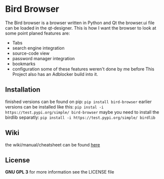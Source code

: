 # Bird Browser
The Bird browser is a browser written in Python and Qt
the browser.ui file can be loaded in the qt-designer.
 This is how I want the browser to look at some point
planed features are:
- Tabs
- search engine integration
- source-code view
- password manager integration
- bookmarks
- configuration
some of these features weren't done by me before
This Project also has an Adblocker build into it.
## Installation
finished versions can be found on pip: `pip install bird-browser`
earlier versions can be installed like this: `pip instal -i https://test.pypi.org/simple/ bird-browser`
maybe you need to install the birdlib separatly: `pip install -i https://test.pypi.org/simple/ birdlib`
## Wiki
the wiki/manual/cheatsheet can be found [here](https://github.com/ULUdev/bird-browser/wiki)
## License
**GNU GPL 3** for more information see the LICENSE file
